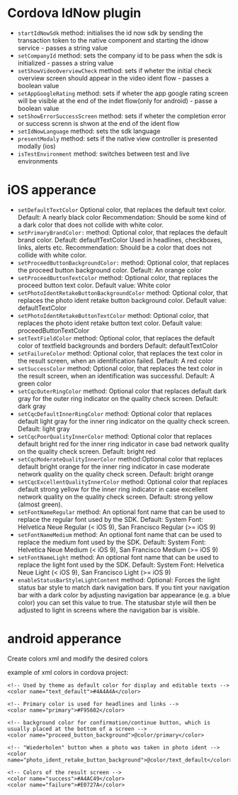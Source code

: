 # Cordova IdNow plugin

* `startIdNowSdk` method: initialises the id now sdk by sending the transaction token to the native component and starting the idnow service - passes a string value
* `setCompanyId` method: sets the company id to be pass when the sdk is initialized - passes a string value 
* `setShowVideoOverviewCheck` method: sets if wheter the initial check overview screen should appear in the video ident flow - passes a boolean value 
* `setAppGoogleRating` method: sets if wheter the app google rating screen will be visible at the end of the indet flow(only for android)  - passe a boolean value
* `setShowErrorSuccessScreen` method: sets if wheter the completion error or success screnn is shwon at the end of the ident flow 
* `setIdNowLanguage` method: sets the sdk language
* `presentModaly` method: sets if the native view controller is presented modally (ios)
* `isTestEnvironment` method: switches between test and live environments 

# iOS apperance 
* `setDefaultTextColor` Optional color, that replaces the default text color. Default: A nearly black color Recommendation: Should be some kind of a dark color that does not collide with white color.
* `setPrimaryBrandColor:` method: Optional color, that replaces the default brand color. Default: defaultTextColor Used in headlines, checkboxes, links, alerts etc. Recommendation: Should be a color that does not collide with white color.
* `setProceedButtonBackgroundColor:` method: Optional color, that replaces the proceed button background color. Default: An orange color
* `setProceedButtonTextColor` method: Optional color, that replaces the proceed button text color. Default value: White color
* `setPhotoIdentRetakeButtonBackgroundColor` method: Optional color, that replaces the photo ident retake button background color. Default value: defaultTextColor
* `setPhotoIdentRetakeButtonTextColor` method: Optional color, that replaces the photo ident retake button text color. Default value: proceedButtonTextColor
* `setTextFieldColor` method: Optional color, that replaces the default color of textfield backgrounds and borders Default: defaultTextColor
* `setFailureColor` method: Optional color, that replaces the text color in the result screen, when an identification failed. Default: A red color
* `setSuccessColor` method: Optional color, that replaces the text color in the result screen, when an identification was successful. Default: A green color
* `setCqcOuterRingColor` method: Optional color that replaces default dark gray for the outer ring indicator on the quality check screen. Default: dark gray
* `setCqcDefaultInnerRingColor` method: Optional color that replaces default light gray for the inner ring indicator on the quality check screen. Default: light gray
* `setCqcPoorQualityInnerColor` method: Optional color that replaces default bright red for the inner ring indicator in case bad network quality on the quality check screen. Default: bright red
* `setCqcModerateQualityInnerColor` method:Optional color that replaces default bright orange for the inner ring indicator in case moderate network quality on the quality check screen. Default: bright orange
* `setCqcExcellentQualityInnerColor` method: Optional color that replaces default strong yellow for the inner ring indicator in case excellent network quality on the quality check screen. Default: strong yellow (almost green).
* `setFontNameRegular` method: An optional font name that can be used to replace the regular font used by the SDK. Default: System Font: Helvetica Neue Regular (< iOS 9), San Francisco Regular (>= iOS 9)
* `setFontNameMedium` method: An optional font name that can be used to replace the medium font used by the SDK. Default: System Font: Helvetica Neue Medium (< iOS 9), San Francisco Medium (>= iOS 9)
* `setFontNameLight` method: An optional font name that can be used to replace the light font used by the SDK. Default: System Font: Helvetica Neue Light (< iOS 9), San Francisco Light (>= iOS 9)
* `enableStatusBarStyleLightContent` method: Optional: Forces the light status bar style to match dark navigation bars. If you tint your navigation bar with a dark color by adjusting navigation bar appearance (e.g. a blue color) you can set this value to true. The statusbar style will then be adjusted to light in screens where the navigation bar is visible.

# android apperance 
Create colors xml and modify the desired colors 

example of xml colors in cordova project: 

<?xml version="1.0" encoding="utf-8"?>

<resources>

    <!-- Used by theme as default color for display and editable texts -->
    <color name="text_default">#4A4A4A</color>

    <!-- Primary color is used for headlines and links -->
    <color name="primary">#F95602</color>

    <!-- background color for confirmation/continue button, which is usually placed at the bottom of a screen -->
    <color name="proceed_button_background">@color/primary</color>

    <!-- "Wiederholen" button when a photo was taken in photo ident -->
    <color name="photo_ident_retake_button_background">@color/text_default</color>

    <!-- Colors of the result screen -->
    <color name="success">#A4AC49</color>
    <color name="failure">#E0727A</color>

</resources>













